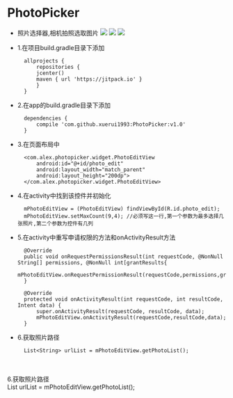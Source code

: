 # PhotoPicker
- 照片选择器,相机拍照选取图片
![](https://github.com/xuerui1993/PhotoPicker/blob/master/504568939774866246.jpg)
![](https://github.com/xuerui1993/PhotoPicker/blob/master/603781355456128155.jpg)
![](https://github.com/xuerui1993/PhotoPicker/blob/master/645511239786389592.jpg)

- 1.在项目build.gradle目录下添加
	
		allprojects {
			repositories {
			jcenter()
	        maven { url 'https://jitpack.io' }
			}
		}

- 2.在app的build.gradle目录下添加
		
		dependencies {
			compile 'com.github.xuerui1993:PhotoPicker:v1.0'
		}

- 3.在页面布局中
		
		<com.alex.photopicker.widget.PhotoEditView
			android:id="@+id/photo_edit"
			android:layout_width="match_parent"
			android:layout_height="200dp">
		</com.alex.photopicker.widget.PhotoEditView>

- 4.在activity中找到该控件并初始化

		mPhotoEditView = (PhotoEditView) findViewById(R.id.photo_edit);
		mPhotoEditView.setMaxCount(9,4); //必须写这一行,第一个参数为最多选择几张照片,第二个参数为控件有几列

- 5.在activity中重写申请权限的方法和onActivityResult方法

		@Override
		public void onRequestPermissionsResult(int requestCode, @NonNull String[] permissions, @NonNull int[grantResults{
			mPhotoEditView.onRequestPermissionResult(requestCode,permissions,grantResults); 
		}

		@Override
		protected void onActivityResult(int requestCode, int resultCode, Intent data) {
			super.onActivityResult(requestCode, resultCode, data);
			mPhotoEditView.onActivityResult(requestCode,resultCode,data);
		}

- 6.获取照片路径
		
		List<String> urlList = mPhotoEditView.getPhotoList();
<br><br>
6.获取照片路径
<br>List<String> urlList = mPhotoEditView.getPhotoList();
